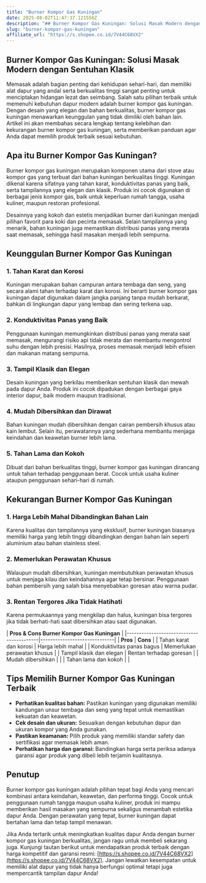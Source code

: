 ```yaml
---
title: "Burner Kompor Gas Kuningan"
date: 2025-08-02T11:47:37.121556Z
description: "## Burner Kompor Gas Kuningan: Solusi Masak Modern dengan Sentuhan Klasik..."
slug: "burner-kompor-gas-kuningan"
affiliate_url: "https://s.shopee.co.id/7V44C68VX2"
---
```

## Burner Kompor Gas Kuningan: Solusi Masak Modern dengan Sentuhan Klasik

Memasak adalah bagian penting dari kehidupan sehari-hari, dan memiliki alat dapur yang andal serta berkualitas tinggi sangat penting untuk menciptakan hidangan lezat dan seimbang. Salah satu pilihan terbaik untuk memenuhi kebutuhan dapur modern adalah burner kompor gas kuningan. Dengan desain yang elegan dan bahan berkualitas, burner kompor gas kuningan menawarkan keunggulan yang tidak dimiliki oleh bahan lain. Artikel ini akan membahas secara lengkap tentang kelebihan dan kekurangan burner kompor gas kuningan, serta memberikan panduan agar Anda dapat memilih produk terbaik sesuai kebutuhan.

## Apa itu Burner Kompor Gas Kuningan?

Burner kompor gas kuningan merupakan komponen utama dari stove atau kompor gas yang terbuat dari bahan kuningan berkualitas tinggi. Kuningan dikenal karena sifatnya yang tahan karat, konduktivitas panas yang baik, serta tampilannya yang elegan dan klasik. Produk ini cocok digunakan di berbagai jenis kompor gas, baik untuk keperluan rumah tangga, usaha kuliner, maupun restoran profesional.

Desainnya yang kokoh dan estetis menjadikan burner dari kuningan menjadi pilihan favorit para koki dan pecinta memasak. Selain tampilannya yang menarik, bahan kuningan juga memastikan distribusi panas yang merata saat memasak, sehingga hasil masakan menjadi lebih sempurna.

## Keunggulan Burner Kompor Gas Kuningan

### 1. Tahan Karat dan Korosi

Kuningan merupakan bahan campuran antara tembaga dan seng, yang secara alami tahan terhadap karat dan korosi. Ini berarti burner kompor gas kuningan dapat digunakan dalam jangka panjang tanpa mudah berkarat, bahkan di lingkungan dapur yang lembap dan sering terkena uap.

### 2. Konduktivitas Panas yang Baik

Penggunaan kuningan memungkinkan distribusi panas yang merata saat memasak, mengurangi risiko api tidak merata dan membantu mengontrol suhu dengan lebih presisi. Hasilnya, proses memasak menjadi lebih efisien dan makanan matang sempurna.

### 3. Tampil Klasik dan Elegan

Desain kuningan yang berkilau memberikan sentuhan klasik dan mewah pada dapur Anda. Produk ini cocok dipadukan dengan berbagai gaya interior dapur, baik modern maupun tradisional.

### 4. Mudah Dibersihkan dan Dirawat

Bahan kuningan mudah dibersihkan dengan cairan pembersih khusus atau kain lembut. Selain itu, perawatannya yang sederhana membantu menjaga keindahan dan keawetan burner lebih lama.

### 5. Tahan Lama dan Kokoh

Dibuat dari bahan berkualitas tinggi, burner kompor gas kuningan dirancang untuk tahan terhadap penggunaan berat. Cocok untuk usaha kuliner ataupun penggunaan sehari-hari di rumah.

## Kekurangan Burner Kompor Gas Kuningan

### 1. Harga Lebih Mahal Dibandingkan Bahan Lain

Karena kualitas dan tampilannya yang eksklusif, burner kuningan biasanya memiliki harga yang lebih tinggi dibandingkan dengan bahan lain seperti aluminium atau bahan stainless steel.

### 2. Memerlukan Perawatan Khusus

Walaupun mudah dibersihkan, kuningan membutuhkan perawatan khusus untuk menjaga kilau dan keindahannya agar tetap bersinar. Penggunaan bahan pembersih yang salah bisa menyebabkan goresan atau warna pudar.

### 3. Rentan Tergores Jika Tidak Hatihati

Karena permukaannya yang mengkilap dan halus, kuningan bisa tergores jika tidak berhati-hati saat dibersihkan atau saat digunakan.

| **Pros & Cons Burner Kompor Gas Kuningan** |
|------------------------------------------|------------------------------|
| **Pros**                                 | **Cons**                     |
| Tahan karat dan korosi                 | Harga lebih mahal           |
| Konduktivitas panas bagus              | Memerlukan perawatan khusus |
| Tampil klasik dan elegan               | Rentan terhadap goresan     |
| Mudah dibersihkan                     |                                 |
| Tahan lama dan kokoh                   |                                |

## Tips Memilih Burner Kompor Gas Kuningan Terbaik

- **Perhatikan kualitas bahan:** Pastikan kuningan yang digunakan memiliki kandungan unsur tembaga dan seng yang tepat untuk memastikan kekuatan dan keawetan.
- **Cek desain dan ukuran:** Sesuaikan dengan kebutuhan dapur dan ukuran kompor yang Anda gunakan.
- **Pastikan keamanan:** Pilih produk yang memiliki standar safety dan sertifikasi agar memasak lebih aman.
- **Perhatikan harga dan garansi:** Bandingkan harga serta periksa adanya garansi agar produk yang dibeli lebih terjamin kualitasnya.

## Penutup

Burner kompor gas kuningan adalah pilihan tepat bagi Anda yang mencari kombinasi antara keindahan, keawetan, dan performa tinggi. Cocok untuk penggunaan rumah tangga maupun usaha kuliner, produk ini mampu memberikan hasil masakan yang sempurna sekaligus menambah estetika dapur Anda. Dengan perawatan yang tepat, burner kuningan dapat bertahan lama dan tetap tampil menawan.

Jika Anda tertarik untuk meningkatkan kualitas dapur Anda dengan burner kompor gas kuningan berkualitas, jangan ragu untuk membeli sekarang juga. Kunjungi tautan berikut untuk mendapatkan produk terbaik dengan harga kompetitif dan garansi resmi: [https://s.shopee.co.id/7V44C68VX2](https://s.shopee.co.id/7V44C68VX2). Jangan lewatkan kesempatan untuk memiliki alat dapur yang tidak hanya berfungsi optimal tetapi juga mempercantik tampilan dapur Anda!